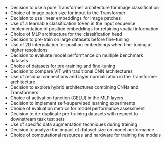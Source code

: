 - Decision to use a pure Transformer architecture for image classification
- Choice of image patch size for input to the Transformer
- Decision to use linear embeddings for image patches
- Use of a learnable classification token in the input sequence
- Implementation of position embeddings for retaining spatial information
- Choice of MLP architecture for the classification head
- Decision to pre-train on large datasets before fine-tuning
- Use of 2D interpolation for position embeddings when fine-tuning at higher resolutions
- Decision to evaluate model performance on multiple benchmark datasets
- Choice of datasets for pre-training and fine-tuning
- Decision to compare ViT with traditional CNN architectures
- Use of residual connections and layer normalization in the Transformer architecture
- Decision to explore hybrid architectures combining CNNs and Transformers
- Choice of activation function (GELU) in the MLP layers
- Decision to implement self-supervised learning experiments
- Choice of evaluation metrics for model performance assessment
- Decision to de-duplicate pre-training datasets with respect to downstream task test sets
- Use of specific data augmentation techniques during training
- Decision to analyze the impact of dataset size on model performance
- Choice of computational resources and hardware for training the models